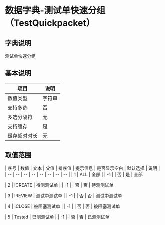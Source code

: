 # 数据字典-测试单快速分组（TestQuickpacket）
## 字典说明
测试单快速分组

## 基本说明
| 项目 | 说明 |
| -- | -- |
| 数值类型 | 字符串 |
| 支持多选 | 否 |
| 多选分隔符 | 无 |
| 支持缓存 | 是 |
| 缓存超时时长 | 无 |

## 取值范围
| 序号 | 数值 | 文本 | 父值 | 排序值 | 提示信息 | 是否显示空白 | 默认选择 | 说明 |
| -- | -- | -- | -- | -- | -- | -- | -- |
| 1 | ALL | 全部 |  | -1 |  | 否 | 是 | 全部

| 2 | ICREATE | 待测测试单 |  | -1 |  | 否 | 否 | 待测测试单

| 3 | IREVIEW | 测试中测试单 |  | -1 |  | 否 | 否 | 测试中测试单

| 4 | ICLOSE | 被阻塞测试单 |  | -1 |  | 否 | 否 | 被阻塞测试单

| 5 | Tested | 已测测试单 |  | -1 |  | 否 | 否 | 已测测试单


